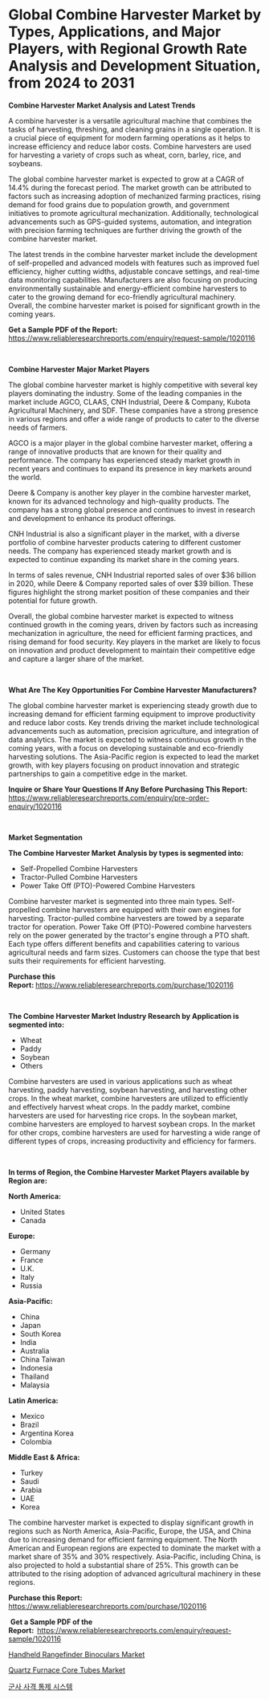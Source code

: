 <p><h1>Global Combine Harvester Market by Types, Applications, and Major Players, with Regional Growth Rate Analysis and Development Situation, from 2024 to 2031</h1></p><p><strong>Combine Harvester Market Analysis and Latest Trends</strong></p>
<p><p>A combine harvester is a versatile agricultural machine that combines the tasks of harvesting, threshing, and cleaning grains in a single operation. It is a crucial piece of equipment for modern farming operations as it helps to increase efficiency and reduce labor costs. Combine harvesters are used for harvesting a variety of crops such as wheat, corn, barley, rice, and soybeans.</p><p>The global combine harvester market is expected to grow at a CAGR of 14.4% during the forecast period. The market growth can be attributed to factors such as increasing adoption of mechanized farming practices, rising demand for food grains due to population growth, and government initiatives to promote agricultural mechanization. Additionally, technological advancements such as GPS-guided systems, automation, and integration with precision farming techniques are further driving the growth of the combine harvester market.</p><p>The latest trends in the combine harvester market include the development of self-propelled and advanced models with features such as improved fuel efficiency, higher cutting widths, adjustable concave settings, and real-time data monitoring capabilities. Manufacturers are also focusing on producing environmentally sustainable and energy-efficient combine harvesters to cater to the growing demand for eco-friendly agricultural machinery. Overall, the combine harvester market is poised for significant growth in the coming years.</p></p>
<p><strong>Get a Sample PDF of the Report:&nbsp;</strong> <a href="https://www.reliableresearchreports.com/enquiry/request-sample/1020116">https://www.reliableresearchreports.com/enquiry/request-sample/1020116</a></p>
<p>&nbsp;</p>
<p><strong>Combine Harvester Major Market Players</strong></p>
<p><p>The global combine harvester market is highly competitive with several key players dominating the industry. Some of the leading companies in the market include AGCO, CLAAS, CNH Industrial, Deere & Company, Kubota Agricultural Machinery, and SDF. These companies have a strong presence in various regions and offer a wide range of products to cater to the diverse needs of farmers.</p><p>AGCO is a major player in the global combine harvester market, offering a range of innovative products that are known for their quality and performance. The company has experienced steady market growth in recent years and continues to expand its presence in key markets around the world.</p><p>Deere & Company is another key player in the combine harvester market, known for its advanced technology and high-quality products. The company has a strong global presence and continues to invest in research and development to enhance its product offerings.</p><p>CNH Industrial is also a significant player in the market, with a diverse portfolio of combine harvester products catering to different customer needs. The company has experienced steady market growth and is expected to continue expanding its market share in the coming years.</p><p>In terms of sales revenue, CNH Industrial reported sales of over $36 billion in 2020, while Deere & Company reported sales of over $39 billion. These figures highlight the strong market position of these companies and their potential for future growth.</p><p>Overall, the global combine harvester market is expected to witness continued growth in the coming years, driven by factors such as increasing mechanization in agriculture, the need for efficient farming practices, and rising demand for food security. Key players in the market are likely to focus on innovation and product development to maintain their competitive edge and capture a larger share of the market.</p></p>
<p>&nbsp;</p>
<p><strong>What Are The Key Opportunities For Combine Harvester Manufacturers?</strong></p>
<p><p>The global combine harvester market is experiencing steady growth due to increasing demand for efficient farming equipment to improve productivity and reduce labor costs. Key trends driving the market include technological advancements such as automation, precision agriculture, and integration of data analytics. The market is expected to witness continuous growth in the coming years, with a focus on developing sustainable and eco-friendly harvesting solutions. The Asia-Pacific region is expected to lead the market growth, with key players focusing on product innovation and strategic partnerships to gain a competitive edge in the market.</p></p>
<p><strong>Inquire or Share Your Questions If Any Before Purchasing This Report:</strong> <a href="https://www.reliableresearchreports.com/enquiry/pre-order-enquiry/1020116">https://www.reliableresearchreports.com/enquiry/pre-order-enquiry/1020116</a></p>
<p>&nbsp;</p>
<p><strong>Market Segmentation</strong></p>
<p><strong>The Combine Harvester Market Analysis by types is segmented into:</strong></p>
<p><ul><li>Self-Propelled Combine Harvesters</li><li>Tractor-Pulled Combine Harvesters</li><li>Power Take Off (PTO)-Powered Combine Harvesters</li></ul></p>
<p><p>Combine harvester market is segmented into three main types. Self-propelled combine harvesters are equipped with their own engines for harvesting. Tractor-pulled combine harvesters are towed by a separate tractor for operation. Power Take Off (PTO)-Powered combine harvesters rely on the power generated by the tractor's engine through a PTO shaft. Each type offers different benefits and capabilities catering to various agricultural needs and farm sizes. Customers can choose the type that best suits their requirements for efficient harvesting.</p></p>
<p><strong>Purchase this Report:&nbsp;</strong><a href="https://www.reliableresearchreports.com/purchase/1020116">https://www.reliableresearchreports.com/purchase/1020116</a></p>
<p>&nbsp;</p>
<p><strong>The Combine Harvester Market Industry Research by Application is segmented into:</strong></p>
<p><ul><li>Wheat</li><li>Paddy</li><li>Soybean</li><li>Others</li></ul></p>
<p><p>Combine harvesters are used in various applications such as wheat harvesting, paddy harvesting, soybean harvesting, and harvesting other crops. In the wheat market, combine harvesters are utilized to efficiently and effectively harvest wheat crops. In the paddy market, combine harvesters are used for harvesting rice crops. In the soybean market, combine harvesters are employed to harvest soybean crops. In the market for other crops, combine harvesters are used for harvesting a wide range of different types of crops, increasing productivity and efficiency for farmers.</p></p>
<p>&nbsp;</p>
<p><strong>In terms of Region, the Combine Harvester Market Players available by Region are:</strong></p>
<p>
    <p> <strong> North America: </strong>
        <ul>
            <li>United States</li>
            <li>Canada</li>
        </ul>
        </p> 
    <p> <strong> Europe: </strong>
        <ul>
            <li>Germany</li>
            <li>France</li>
            <li>U.K.</li>
            <li>Italy</li>
            <li>Russia</li>
        </ul>
        </p> 
    <p> <strong> Asia-Pacific: </strong>
        <ul>
            <li>China</li>
            <li>Japan</li>
            <li>South Korea</li>
            <li>India</li>
            <li>Australia</li>
            <li>China Taiwan</li>
            <li>Indonesia</li>
            <li>Thailand</li>
            <li>Malaysia</li>
        </ul>
        </p> 
    <p> <strong> Latin America: </strong>
        <ul>
            <li>Mexico</li>
            <li>Brazil</li>
            <li>Argentina Korea</li>
            <li>Colombia</li>
        </ul>
        </p> 
    <p> <strong> Middle East & Africa: </strong>
        <ul>
            <li>Turkey</li>
            <li>Saudi</li>
            <li>Arabia</li>
            <li>UAE</li>
            <li>Korea</li>
        </ul>
    </p>
    </p>
<p><p>The combine harvester market is expected to display significant growth in regions such as North America, Asia-Pacific, Europe, the USA, and China due to increasing demand for efficient farming equipment. The North American and European regions are expected to dominate the market with a market share of 35% and 30% respectively. Asia-Pacific, including China, is also projected to hold a substantial share of 25%. This growth can be attributed to the rising adoption of advanced agricultural machinery in these regions.</p></p>
<p><strong>Purchase this Report: </strong><a href="https://www.reliableresearchreports.com/purchase/1020116">https://www.reliableresearchreports.com/purchase/1020116</a></p>
<p>&nbsp;<strong>Get a Sample PDF of the Report:&nbsp;&nbsp;</strong><a href="https://www.reliableresearchreports.com/enquiry/request-sample/1020116">https://www.reliableresearchreports.com/enquiry/request-sample/1020116</a></p>
<p><strong></strong></p>
<p><p><a href="https://view.publitas.com/reportprime-1/handheld-rangefinder-binoculars-market-size-growing-and-forecasted-for-period-from-2024-2031-and-provides-complete-market-analysis-of-this-market/">Handheld Rangefinder Binoculars Market</a></p><p><a href="https://view.publitas.com/reportprime-1/quartz-furnace-core-tubes-market-size-market-share-and-global-market-analysis-report-2024-2031/">Quartz Furnace Core Tubes Market</a></p><p><a href="https://medium.com/@wauicpi59728/%EA%B5%B0%EC%82%AC-%ED%99%94%EB%A0%A5-%ED%86%B5%EC%A0%9C-%EC%8B%9C%EC%8A%A4%ED%85%9C-%EC%8B%9C%EC%9E%A5-%EA%B7%9C%EB%AA%A8%EB%8A%94-%EA%B5%AD%EC%A0%9C-%EC%82%B0%EC%97%85%EC%97%90%EC%84%9C-%EC%B5%9C%EA%B3%A0%EC%9D%98-%EB%A7%88%EC%BC%80%ED%8C%85-%EC%B1%84%EB%84%90%EC%9D%84-%EB%B3%B4%EC%97%AC%EC%A4%8D%EB%8B%88%EB%8B%A4-a1f6cc82713e">군사 사격 통제 시스템</a></p></p>